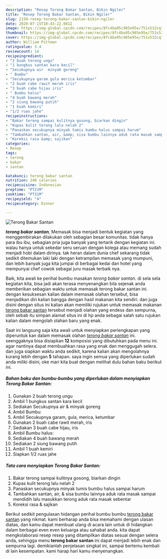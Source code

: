 ```yaml
---
description: "Resep Terong Bakar Santan, Bikin Ngiler"
title: "Resep Terong Bakar Santan, Bikin Ngiler"
slug: 2150-resep-terong-bakar-santan-bikin-ngiler
date: 2020-07-15T10:43:22.081Z
image: https://img-global.cpcdn.com/recipes/8fc4ba95c985e95e/751x532cq70/terong-bakar-santan-foto-resep-utama.jpg
thumbnail: https://img-global.cpcdn.com/recipes/8fc4ba95c985e95e/751x532cq70/terong-bakar-santan-foto-resep-utama.jpg
cover: https://img-global.cpcdn.com/recipes/8fc4ba95c985e95e/751x532cq70/terong-bakar-santan-foto-resep-utama.jpg
author: William Pittman
ratingvalue: 3.4
reviewcount: 14
recipeingredient:
- "2 buah terong ungu"
- "1 bungkus santan kara kecil"
- "Secukupnya air  minyak goreng"
- " Bumbu"
- "Secukupnya garam gula merica ketumbar"
- "2 buah cabe rawit merah iris"
- "3 buah cabe hijau iris"
- " Bumbu halus"
- "4 buah bawang merah"
- "2 siung bawang putih"
- "1 buah kemiri"
- "1/2 ruas jahe"
recipeinstructions:
- "Bakar terong sampai kulitnya gosong, biarkan dingin"
- "Kupas kulit terong lalu nelah 2"
- "Panaskan secukupnya minyak tumis bumbu halus sampai harum"
- "Tambahkan santan, air, &amp; sisa bumbu lainnya aduk rata masak sampai mendidih lalu masukkan terong aduk rata masak sebentar"
- "Koreksi rasa &amp; sajikan"
categories:
- Resep
tags:
- terong
- bakar
- santan

katakunci: terong bakar santan 
nutrition: 240 calories
recipecuisine: Indonesian
preptime: "PT21M"
cooktime: "PT31M"
recipeyield: "4"
recipecategory: Dinner

---
```



![Terong Bakar Santan](https://img-global.cpcdn.com/recipes/8fc4ba95c985e95e/751x532cq70/terong-bakar-santan-foto-resep-utama.jpg)

<b><i>terong bakar santan</i></b>, Memasak bisa menjadi bentuk kegiatan yang menggembirakan dilakukan oleh sebagian besar komunitas. tidak hanya para ibu ibu, sebagian pria juga banyak yang tertarik dengan kegiatan ini. walau hanya untuk sekedar seru seruan dengan kolega atau memang sudah menjadi hobi dalam dirinya. tak heran dalam dunia chef sekarang tidak sedikit ditemukan laki laki dengan ketrampilan memasak yang mumpuni, dan lebih banyak juga kita jumpai di berbagai kedai dan hotel yang mempunyai chef cowok sebagai juru masak terbaik nya.



Baik, kita awali ke perihal bumbu masakan <i>terong bakar santan</i>. di sela sela kegiatan kita, bisa jadi akan terasa menyenangkan bila sejenak anda memberikan sebagian waktu untuk memasak terong bakar santan ini. dengan kesuksesan kalian dalam memasak olahan tersebut, bisa menjadikan diri kalian bangga dengan hasil makanan kita sendiri. dan juga disini dengan situs ini kalian akan memiliki rujukan untuk memasak makanan <u>terong bakar santan</u> tersebut menjadi olahan yang endess dan sempurna, oleh sebab itu simpan alamat situs ini di hp anda sebagai salah satu rujukan kalian dalam mengolah olahan baru yang enak.


Saat ini langsung saja kita awali untuk menyiapkan perlengkapan yang diperuntuk kan dalam memasak olahan <u><i>terong bakar santan</i></u> ini. seenggaknya bisa disiapkan <b>12</b> komposisi yang dibutuhkan pada menu ini. agar nantinya dapat membuahkan rasa yang enak dan menggugah selera. dan juga siapkan waktu anda sedikit, karena kalian akan mengolahnya kurang lebih dengan <b>5</b> tahapan. saya ingin semua yang diperlukan sudah anda miliki disini, oke mari kita buat dengan melihat dulu bahan baku berikut ini.

<!--inarticleads1-->

##### Bahan baku dan bumbu-bumbu yang diperlukan dalam menyiapkan Terong Bakar Santan:

1. Gunakan 2 buah terong ungu
1. Ambil 1 bungkus santan kara kecil
1. Sediakan Secukupnya air &amp; minyak goreng
1. Ambil  Bumbu:
1. Ambil Secukupnya garam, gula, merica, ketumbar
1. Gunakan 2 buah cabe rawit merah, iris
1. Sediakan 3 buah cabe hijau, iris
1. Ambil  Bumbu halus:
1. Sediakan 4 buah bawang merah
1. Sediakan 2 siung bawang putih
1. Ambil 1 buah kemiri
1. Siapkan 1/2 ruas jahe




<!--inarticleads2-->

##### Tata cara menyiapkan Terong Bakar Santan:

1. Bakar terong sampai kulitnya gosong, biarkan dingin
1. Kupas kulit terong lalu nelah 2
1. Panaskan secukupnya minyak tumis bumbu halus sampai harum
1. Tambahkan santan, air, &amp; sisa bumbu lainnya aduk rata masak sampai mendidih lalu masukkan terong aduk rata masak sebentar
1. Koreksi rasa &amp; sajikan




Berikut sedikit pengulasan hidangan perihal bumbu bumbu <u>terong bakar santan</u> yang nikmat. kami berharap anda bisa memahami dengan ulasan diatas, dan kamu dapat membuat ulang di acara lain untuk di hidangkan dalam berbagai even even keluarga atau sahabat anda. kita dapat mengkolaborasi resep resep yang ditampilkan diatas sesuai dengan selera anda, sehingga menu <b>terong bakar santan</b> ini dapat menjadi lebih enak dan sempurna lagi. demikianlah penjelasan singkat ini, sampai bertemu kembali di lain kesempatan. kami harap hari kamu menyenangkan.
